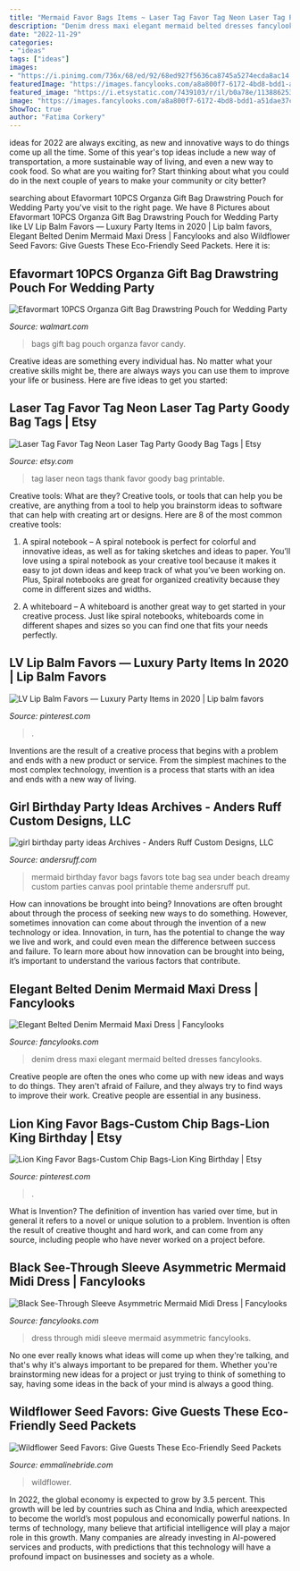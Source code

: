 ```yaml
---
title: "Mermaid Favor Bags Items ~ Laser Tag Favor Tag Neon Laser Tag Party Goody Bag Tags"
description: "Denim dress maxi elegant mermaid belted dresses fancylooks"
date: "2022-11-29"
categories:
- "ideas"
tags: ["ideas"]
images:
- "https://i.pinimg.com/736x/68/ed/92/68ed927f5636ca8745a5274ecda8ac14.jpg"
featuredImage: "https://images.fancylooks.com/a8a800f7-6172-4bd8-bdd1-a51dae37c2f2.jpg"
featured_image: "https://i.etsystatic.com/7439103/r/il/b0a78e/1138862536/il_794xN.1138862536_1c7h.jpg"
image: "https://images.fancylooks.com/a8a800f7-6172-4bd8-bdd1-a51dae37c2f2.jpg"
ShowToc: true
author: "Fatima Corkery"
---
```



ideas for 2022 are always exciting, as new and innovative ways to do things come up all the time. Some of this year's top ideas include a new way of transportation, a more sustainable way of living, and even a new way to cook food. So what are you waiting for? Start thinking about what you could do in the next couple of years to make your community or city better?

	

		
searching about Efavormart 10PCS Organza Gift Bag Drawstring Pouch for Wedding Party you've visit to the right page. We have 8 Pictures about Efavormart 10PCS Organza Gift Bag Drawstring Pouch for Wedding Party like LV Lip Balm Favors — Luxury Party Items in 2020 | Lip balm favors, Elegant Belted Denim Mermaid Maxi Dress | Fancylooks and also Wildflower Seed Favors: Give Guests These Eco-Friendly Seed Packets. Here it is:
		
    
## Efavormart 10PCS Organza Gift Bag Drawstring Pouch For Wedding Party

<img loading=lazy src="https://i5.walmartimages.com/asr/674ca17f-ac45-4e8d-bb3f-c19b493e9618_1.4a0bfa1da6959c77ce76cf7c4c37715d.jpeg" onerror="this.onerror=null;this.src='https://tse1.mm.bing.net/th?id=OIP.h-Z97iJ5aDRT6d_SFX-POgHaHa&amp;pid=15.1';" alt="Efavormart 10PCS Organza Gift Bag Drawstring Pouch for Wedding Party">

_Source: walmart.com_

>bags gift bag pouch organza favor candy. 

	

Creative ideas are something every individual has. No matter what your creative skills might be, there are always ways you can use them to improve your life or business. Here are five ideas to get you started: 

    
## Laser Tag Favor Tag Neon Laser Tag Party Goody Bag Tags | Etsy

<img loading=lazy src="https://i.etsystatic.com/7439103/r/il/b0a78e/1138862536/il_794xN.1138862536_1c7h.jpg" onerror="this.onerror=null;this.src='https://tse2.mm.bing.net/th?id=OIP.YjOn9KwD3YLmG_kFap_UxQHaHa&amp;pid=15.1';" alt="Laser Tag Favor Tag Neon Laser Tag Party Goody Bag Tags | Etsy">

_Source: etsy.com_

>tag laser neon tags thank favor goody bag printable. 

	

Creative tools: What are they?
Creative tools, or tools that can help you be creative, are anything from a tool to help you brainstorm ideas to software that can help with creating art or designs. Here are 8 of the most common creative tools:
1. A spiral notebook – A spiral notebook is perfect for colorful and innovative ideas, as well as for taking sketches and ideas to paper. You’ll love using a spiral notebook as your creative tool because it makes it easy to jot down ideas and keep track of what you’ve been working on. Plus, Spiral notebooks are great for organized creativity because they come in different sizes and widths.

2. A whiteboard – A whiteboard is another great way to get started in your creative process. Just like spiral notebooks, whiteboards come in different shapes and sizes so you can find one that fits your needs perfectly.

    
## LV Lip Balm Favors — Luxury Party Items In 2020 | Lip Balm Favors

<img loading=lazy src="https://i.pinimg.com/736x/8a/db/a9/8adba93156932de2571bd165a68b6c53.jpg" onerror="this.onerror=null;this.src='https://tse2.mm.bing.net/th?id=OIP.kxdMZ1IywRUYNLPZz-4jIAHaHa&amp;pid=15.1';" alt="LV Lip Balm Favors — Luxury Party Items in 2020 | Lip balm favors">

_Source: pinterest.com_

>. 

	

Inventions are the result of a creative process that begins with a problem and ends with a new product or service. From the simplest machines to the most complex technology, invention is a process that starts with an idea and ends with a new way of living.

    
## Girl Birthday Party Ideas Archives - Anders Ruff Custom Designs, LLC

<img loading=lazy src="http://www.andersruff.com/custom-printable-parties/wp-content/uploads/2013/05/mermaid-birthday-party-favor-bags.jpg" onerror="this.onerror=null;this.src='https://tse1.mm.bing.net/th?id=OIP.Glj8SE0XjCOYLSBHraiiSAHaLE&amp;pid=15.1';" alt="girl birthday party ideas Archives - Anders Ruff Custom Designs, LLC">

_Source: andersruff.com_

>mermaid birthday favor bags favors tote bag sea under beach dreamy custom parties canvas pool printable theme andersruff put. 

	

How can innovations be brought into being?
Innovations are often brought about through the process of seeking new ways to do something. However, sometimes innovation can come about through the invention of a new technology or idea. Innovation, in turn, has the potential to change the way we live and work, and could even mean the difference between success and failure. To learn more about how innovation can be brought into being, it’s important to understand the various factors that contribute.

    
## Elegant Belted Denim Mermaid Maxi Dress | Fancylooks

<img loading=lazy src="https://images.fancylooks.com/3b5035b0-0dad-4243-93fd-a580db8508f1.jpg" onerror="this.onerror=null;this.src='https://tse1.mm.bing.net/th?id=OIP.AyTVXoXmYH0UHMiobZKgFQHaJ_&amp;pid=15.1';" alt="Elegant Belted Denim Mermaid Maxi Dress | Fancylooks">

_Source: fancylooks.com_

>denim dress maxi elegant mermaid belted dresses fancylooks. 

	

Creative people are often the ones who come up with new ideas and ways to do things. They aren't afraid of Failure, and they always try to find ways to improve their work. Creative people are essential in any business.

    
## Lion King Favor Bags-Custom Chip Bags-Lion King Birthday | Etsy

<img loading=lazy src="https://i.pinimg.com/736x/68/ed/92/68ed927f5636ca8745a5274ecda8ac14.jpg" onerror="this.onerror=null;this.src='https://tse2.mm.bing.net/th?id=OIP.xKucy-LgkxmVu5ugzLDRAAHaKQ&amp;pid=15.1';" alt="Lion King Favor Bags-Custom Chip Bags-Lion King Birthday | Etsy">

_Source: pinterest.com_

>. 

	

What is Invention?
The definition of invention has varied over time, but in general it refers to a novel or unique solution to a problem. Invention is often the result of creative thought and hard work, and can come from any source, including people who have never worked on a project before.

    
## Black See-Through Sleeve Asymmetric Mermaid Midi Dress | Fancylooks

<img loading=lazy src="https://images.fancylooks.com/a8a800f7-6172-4bd8-bdd1-a51dae37c2f2.jpg" onerror="this.onerror=null;this.src='https://tse2.mm.bing.net/th?id=OIP.WDyUFQ3CrT4e1ll-PioAjQHaJ_&amp;pid=15.1';" alt="Black See-Through Sleeve Asymmetric Mermaid Midi Dress | Fancylooks">

_Source: fancylooks.com_

>dress through midi sleeve mermaid asymmetric fancylooks. 

	

No one ever really knows what ideas will come up when they're talking, and that's why it's always important to be prepared for them. Whether you're brainstorming new ideas for a project or just trying to think of something to say, having some ideas in the back of your mind is always a good thing.

    
## Wildflower Seed Favors: Give Guests These Eco-Friendly Seed Packets

<img loading=lazy src="https://emmalinebride.com/wp-content/uploads/2012/05/wildflower-seed-packets1.jpg" onerror="this.onerror=null;this.src='https://tse3.mm.bing.net/th?id=OIP.y0NVOoHa2QgQzXIrPnoYBgHaLH&amp;pid=15.1';" alt="Wildflower Seed Favors: Give Guests These Eco-Friendly Seed Packets">

_Source: emmalinebride.com_

>wildflower. 

	

In 2022, the global economy is expected to grow by 3.5 percent. This growth will be led by countries such as China and India, which areexpected to become the world’s most populous and economically powerful nations. In terms of technology, many believe that artificial intelligence will play a major role in this growth. Many companies are already investing in AI-powered services and products, with predictions that this technology will have a profound impact on businesses and society as a whole.

